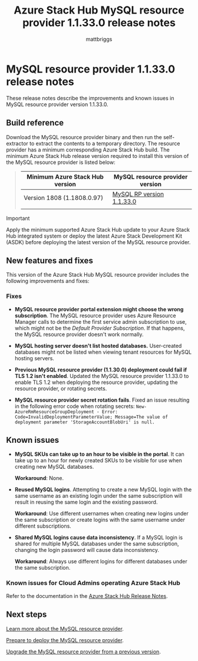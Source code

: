 ﻿---
title: Azure Stack Hub MySQL resource provider 1.1.33.0 release notes 
description: View the release notes to see what's new in the Azure Stack Hub MySQL resource provider 1.1.33.0 update.
author: mattbriggs

ms.topic: article
ms.date: 1/22/2020
ms.author: mabrigg
ms.reviewer: jiahan
ms.lastreviewed: 01/09/2019
---

# MySQL resource provider 1.1.33.0  release notes

These release notes describe the improvements and known issues in MySQL resource provider version 1.1.33.0.

## Build reference
Download the MySQL resource provider binary and then run the self-extractor to extract the contents to a temporary directory. The resource provider has a minimum corresponding Azure Stack Hub build. The minimum Azure Stack Hub release version required to install this version of the MySQL resource provider is listed below:

> |Minimum Azure Stack Hub version|MySQL resource provider version|
> |-----|-----|
> |Version 1808 (1.1808.0.97)|[MySQL RP version 1.1.33.0](https://aka.ms/azurestackmysqlrp11330)|  
> |     |     |

> [!IMPORTANT]
> Apply the minimum supported Azure Stack Hub update to your Azure Stack Hub integrated system or deploy the latest Azure Stack Development Kit (ASDK) before deploying the latest version of the MySQL resource provider.

## New features and fixes
This version of the Azure Stack Hub MySQL resource provider includes the following improvements and fixes:

### Fixes

- **MySQL resource provider portal extension might choose the wrong subscription**. The MySQL resource provider uses Azure Resource Manager calls to determine the first service admin subscription to use, which might not be the *Default Provider Subscription*. If that happens, the MySQL resource provider doesn't work normally.

- **MySQL hosting server doesn't list hosted databases.** User-created databases might not be listed when viewing tenant resources for MySQL hosting servers.

- **Previous MySQL resource provider (1.1.30.0) deployment could fail if TLS 1.2 isn't enabled**. Updated the MySQL resource provider 1.1.33.0 to enable TLS 1.2 when deploying the resource provider, updating the resource provider, or rotating secrets.

- **MySQL resource provider secret rotation fails**. Fixed an issue resulting in the following error code when rotating secrets:
`New-AzureRmResourceGroupDeployment - Error: Code=InvalidDeploymentParameterValue; Message=The value of deployment parameter 'StorageAccountBlobUri' is null.`

## Known issues

- **MySQL SKUs can take up to an hour to be visible in the portal**. It can take up to an hour for newly created SKUs to be visible for use when creating new MySQL databases. 

    **Workaround**: None.

- **Reused MySQL logins**. Attempting to create a new MySQL login with the same username as an existing login under the same subscription will result in reusing the same login and the existing password.

    **Workaround**: Use different usernames when creating new logins under the same subscription or create logins with the same username under different subscriptions.

- **Shared MySQL logins cause data inconsistency**. If a MySQL login is shared for multiple MySQL databases under the same subscription, changing the login password will cause data inconsistency.

    **Workaround**: Always use different logins for different databases under the same subscription.


### Known issues for Cloud Admins operating Azure Stack Hub
Refer to the documentation in the [Azure Stack Hub Release Notes](azure-stack-servicing-policy.md).

## Next steps
[Learn more about the MySQL resource provider](azure-stack-mysql-resource-provider.md).

[Prepare to deploy the MySQL resource provider](azure-stack-mysql-resource-provider-deploy.md#prerequisites).

[Upgrade the MySQL resource provider from a previous version](azure-stack-mysql-resource-provider-update.md). 